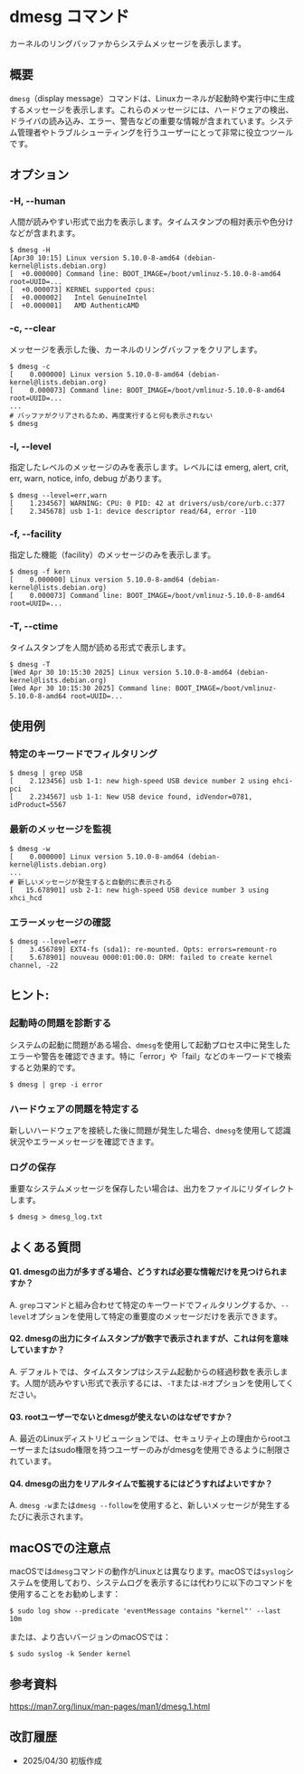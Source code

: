 # dmesg コマンド

カーネルのリングバッファからシステムメッセージを表示します。

## 概要

`dmesg`（display message）コマンドは、Linuxカーネルが起動時や実行中に生成するメッセージを表示します。これらのメッセージには、ハードウェアの検出、ドライバの読み込み、エラー、警告などの重要な情報が含まれています。システム管理者やトラブルシューティングを行うユーザーにとって非常に役立つツールです。

## オプション

### **-H, --human**

人間が読みやすい形式で出力を表示します。タイムスタンプの相対表示や色分けなどが含まれます。

```console
$ dmesg -H
[Apr30 10:15] Linux version 5.10.0-8-amd64 (debian-kernel@lists.debian.org)
[  +0.000000] Command line: BOOT_IMAGE=/boot/vmlinuz-5.10.0-8-amd64 root=UUID=...
[  +0.000073] KERNEL supported cpus:
[  +0.000002]   Intel GenuineIntel
[  +0.000001]   AMD AuthenticAMD
```

### **-c, --clear**

メッセージを表示した後、カーネルのリングバッファをクリアします。

```console
$ dmesg -c
[    0.000000] Linux version 5.10.0-8-amd64 (debian-kernel@lists.debian.org)
[    0.000073] Command line: BOOT_IMAGE=/boot/vmlinuz-5.10.0-8-amd64 root=UUID=...
...
# バッファがクリアされるため、再度実行すると何も表示されない
$ dmesg
```

### **-l, --level**

指定したレベルのメッセージのみを表示します。レベルには emerg, alert, crit, err, warn, notice, info, debug があります。

```console
$ dmesg --level=err,warn
[    1.234567] WARNING: CPU: 0 PID: 42 at drivers/usb/core/urb.c:377
[    2.345678] usb 1-1: device descriptor read/64, error -110
```

### **-f, --facility**

指定した機能（facility）のメッセージのみを表示します。

```console
$ dmesg -f kern
[    0.000000] Linux version 5.10.0-8-amd64 (debian-kernel@lists.debian.org)
[    0.000073] Command line: BOOT_IMAGE=/boot/vmlinuz-5.10.0-8-amd64 root=UUID=...
```

### **-T, --ctime**

タイムスタンプを人間が読める形式で表示します。

```console
$ dmesg -T
[Wed Apr 30 10:15:30 2025] Linux version 5.10.0-8-amd64 (debian-kernel@lists.debian.org)
[Wed Apr 30 10:15:30 2025] Command line: BOOT_IMAGE=/boot/vmlinuz-5.10.0-8-amd64 root=UUID=...
```

## 使用例

### 特定のキーワードでフィルタリング

```console
$ dmesg | grep USB
[    2.123456] usb 1-1: new high-speed USB device number 2 using ehci-pci
[    2.234567] usb 1-1: New USB device found, idVendor=0781, idProduct=5567
```

### 最新のメッセージを監視

```console
$ dmesg -w
[    0.000000] Linux version 5.10.0-8-amd64 (debian-kernel@lists.debian.org)
...
# 新しいメッセージが発生すると自動的に表示される
[   15.678901] usb 2-1: new high-speed USB device number 3 using xhci_hcd
```

### エラーメッセージの確認

```console
$ dmesg --level=err
[    3.456789] EXT4-fs (sda1): re-mounted. Opts: errors=remount-ro
[    5.678901] nouveau 0000:01:00.0: DRM: failed to create kernel channel, -22
```

## ヒント:

### 起動時の問題を診断する

システムの起動に問題がある場合、`dmesg`を使用して起動プロセス中に発生したエラーや警告を確認できます。特に「error」や「fail」などのキーワードで検索すると効果的です。

```console
$ dmesg | grep -i error
```

### ハードウェアの問題を特定する

新しいハードウェアを接続した後に問題が発生した場合、`dmesg`を使用して認識状況やエラーメッセージを確認できます。

### ログの保存

重要なシステムメッセージを保存したい場合は、出力をファイルにリダイレクトします。

```console
$ dmesg > dmesg_log.txt
```

## よくある質問

#### Q1. dmesgの出力が多すぎる場合、どうすれば必要な情報だけを見つけられますか？
A. `grep`コマンドと組み合わせて特定のキーワードでフィルタリングするか、`--level`オプションを使用して特定の重要度のメッセージだけを表示できます。

#### Q2. dmesgの出力にタイムスタンプが数字で表示されますが、これは何を意味していますか？
A. デフォルトでは、タイムスタンプはシステム起動からの経過秒数を表示します。人間が読みやすい形式で表示するには、`-T`または`-H`オプションを使用してください。

#### Q3. rootユーザーでないとdmesgが使えないのはなぜですか？
A. 最近のLinuxディストリビューションでは、セキュリティ上の理由からrootユーザーまたはsudo権限を持つユーザーのみがdmesgを使用できるように制限されています。

#### Q4. dmesgの出力をリアルタイムで監視するにはどうすればよいですか？
A. `dmesg -w`または`dmesg --follow`を使用すると、新しいメッセージが発生するたびに表示されます。

## macOSでの注意点

macOSでは`dmesg`コマンドの動作がLinuxとは異なります。macOSでは`syslog`システムを使用しており、システムログを表示するには代わりに以下のコマンドを使用することをお勧めします：

```console
$ sudo log show --predicate 'eventMessage contains "kernel"' --last 10m
```

または、より古いバージョンのmacOSでは：

```console
$ sudo syslog -k Sender kernel
```

## 参考資料

https://man7.org/linux/man-pages/man1/dmesg.1.html

## 改訂履歴

- 2025/04/30 初版作成